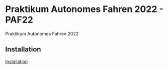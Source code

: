 # Praktikum Autonomes Fahren 2022 - PAF22

Praktikum Autonomes Fahren 2022

## Installation

[Installation](doc/install.md)
